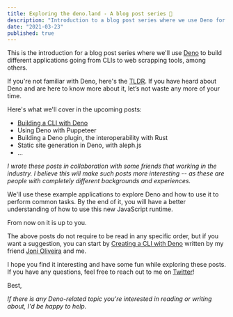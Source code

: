 ```yaml
---
title: Exploring the deno.land - A blog post series 🦕
description: "Introduction to a blog post series where we use Deno for multiple contexts, from building CLIs to web scrapping tools, among others."
date: "2021-03-23"
published: true
---
```


This is the introduction for a blog post series where we'll use [Deno](https://deno.land) to build different applications going from CLIs to web scrapping tools, among others.

If you're not familiar with Deno, here's the [TLDR](/deno/tldr). If you have heard about Deno and are here to know more about it, let’s not waste any more of your time.

Here's what we'll cover in the upcoming posts: 

- [Building a CLI with Deno](/deno/build-a-cli-with-deno)
- Using Deno with Puppeteer
- Building a Deno plugin, the interoperability with Rust
- Static site generation in Deno, with aleph.js
- ...

*I wrote these posts in collaboration with some friends that working in the industry. I believe this will make such posts more interesting -- as these are people with completely different backgrounds and experiences.*

We'll use these example applications to explore Deno and how to use it to perform common tasks. By the end of it, you will have a better understanding of how to use this new JavaScript runtime.

From now on it is up to you. 

The above posts do not require to be read in any specific order, but if you want a suggestion, you can start by [Creating a CLI with Deno](/deno/build-a-cli-with-deno) written by my friend [Joni Oliveira]() and me.

I hope you find it interesting and have some fun while exploring these posts. If you have any questions, feel free to reach out to me on [Twitter](https://twitter.com/ampsantos0)!

Best,

*If there is any Deno-related topic you're interested in reading or writing about, I'd be happy to help.*

